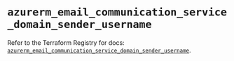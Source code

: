 # `azurerm_email_communication_service_domain_sender_username`

Refer to the Terraform Registry for docs: [`azurerm_email_communication_service_domain_sender_username`](https://registry.terraform.io/providers/hashicorp/azurerm/4.41.0/docs/resources/email_communication_service_domain_sender_username).
